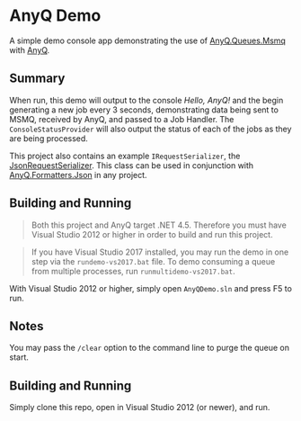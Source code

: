 # AnyQ Demo

A simple demo console app demonstrating the use of [AnyQ.Queues.Msmq](https://www.nuget.org/packages/AnyQ.Queues.Msmq/) with [AnyQ](https://www.nuget.org/packages/AnyQ/).

## Summary

When run, this demo will output to the console *Hello, AnyQ!* and the begin generating a new job every 3 seconds, demonstrating data being sent to MSMQ, received by AnyQ, and passed to a Job Handler.  The `ConsoleStatusProvider` will also output the status of each of the jobs as they are being processed.

This project also contains an example `IRequestSerializer`, the [JsonRequestSerializer](blob/master/AnyQDemo/JsonRequestSerializer.cs).  This class can be used in conjunction with [AnyQ.Formatters.Json](https://www.nuget.org/packages/AnyQ.Formatters.Json/) in any project.

## Building and Running

> Both this project and AnyQ target .NET 4.5.  Therefore you must have Visual Studio 2012 or higher in order to build and run this project.

> If you have Visual Studio 2017 installed, you may run the demo in one step via the `rundemo-vs2017.bat` file.
> To demo consuming a queue from multiple processes, run `runmultidemo-vs2017.bat`.

With Visual Studio 2012 or higher, simply open `AnyQDemo.sln` and press F5 to run.

## Notes

You may pass the `/clear` option to the command line to purge the queue on start.

## Building and Running

Simply clone this repo, open in Visual Studio 2012 (or newer), and run.
